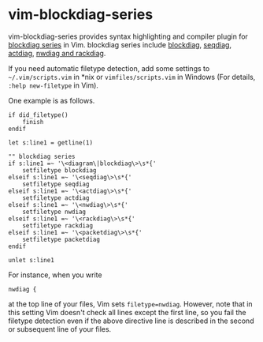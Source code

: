 # vim-blockdiag-series

vim-blockdiag-series provides syntax highlighting and compiler plugin for [blockdiag series](http://blockdiag.com/en) in Vim.
blockdiag series include [blockdiag](http://blockdiag.com/en/blockdiag), [seqdiag](http://blockdiag.com/en/seqdiag), [actdiag](http://blockdiag.com/en/actdiag), [nwdiag and rackdiag](http://blockdiag.com/en/nwdiag).

If you need automatic filetype detection, add some settings to
`~/.vim/scripts.vim` in \*nix
or
`vimfiles/scripts.vim` in Windows
(For details, `:help new-filetype` in Vim).

One example is as follows.

```vim
if did_filetype()
    finish
endif

let s:line1 = getline(1)

"" blockdiag series
if s:line1 =~ '\<diagram\|blockdiag\>\s*{'
    setfiletype blockdiag
elseif s:line1 =~ '\<seqdiag\>\s*{'
    setfiletype seqdiag
elseif s:line1 =~ '\<actdiag\>\s*{'
    setfiletype actdiag
elseif s:line1 =~ '\<nwdiag\>\s*{'
    setfiletype nwdiag
elseif s:line1 =~ '\<rackdiag\>\s*{'
    setfiletype rackdiag
elseif s:line1 =~ '\<packetdiag\>\s*{'
    setfiletype packetdiag
endif

unlet s:line1
```

For instance, when you write

```
nwdiag {
```

at the top line of your files, Vim sets `filetype=nwdiag`.
However, note that in this setting Vim doesn't check all lines except the first line,
so you fail the filetype detection even if the above directive line is described
in the second or subsequent line of your files.
